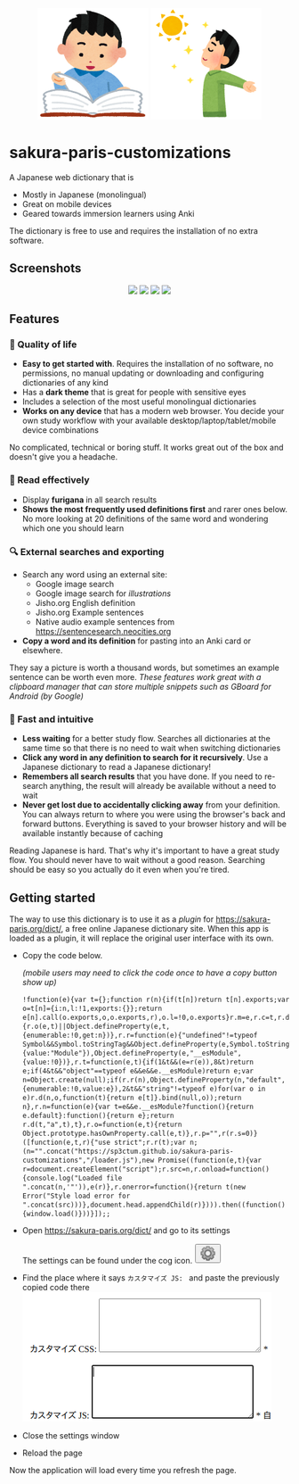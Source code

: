 <p align="center">
<img src="./pics/jisyo_jiten_boy.png"
     width="200px"
     height="200px"
     alt="happy immersion learner reading a book" />
<img src="./pics/nikkouyoku_man.png"
     width="200px"
     height="200px"
     alt="Let the language come to you. -Steve Kaufmann" />
</p>

# sakura-paris-customizations

A Japanese web dictionary that is

* Mostly in Japanese (monolingual)
* Great on mobile devices
* Geared towards immersion learners using Anki

The dictionary is free to use and requires the installation of no extra
software.

## Screenshots

<p align="center" style="margin:0">
  <img width="250px" src="https://raw.githubusercontent.com/sp3ctum/sakura-paris-customizations/master/pics/screenshots/search.jpg" /> 
  <img width="250px" src="https://raw.githubusercontent.com/sp3ctum/sakura-paris-customizations/master/pics/screenshots/search-recursive.jpg" />
  <img width="250px" src="https://raw.githubusercontent.com/sp3ctum/sakura-paris-customizations/master/pics/screenshots/export.jpg" />
  <img width="250px" src="https://raw.githubusercontent.com/sp3ctum/sakura-paris-customizations/master/pics/screenshots/furigana.jpg" />
</p>

## Features

### 🌴 Quality of life

* **Easy to get started with**. Requires the installation of no software, no
  permissions, no manual updating or downloading and configuring dictionaries of
  any kind
* Has a **dark theme** that is great for people with sensitive eyes
* Includes a selection of the most useful monolingual dictionaries
* **Works on any device** that has a modern web browser. You decide your own
  study workflow with your available desktop/laptop/tablet/mobile device
  combinations

No complicated, technical or boring stuff. It works great out of the box and
doesn't give you a headache.

### 📖 Read effectively

* Display **furigana** in all search results
* **Shows the most frequently used definitions first** and rarer ones below. No
  more looking at 20 definitions of the same word and wondering which one you
  should learn

### 🔍 External searches and exporting

* Search any word using an external site:
  * Google image search
  * Google image search for *illustrations*
  * Jisho.org English definition
  * Jisho.org Example sentences
  * Native audio example sentences from https://sentencesearch.neocities.org
* **Copy a word and its definition** for pasting into an Anki card or elsewhere.

They say a picture is worth a thousand words, but sometimes an example sentence
can be worth even more. *These features work great with a clipboard manager that
can store multiple snippets such as GBoard for Android (by Google)*

### 🚀 Fast and intuitive

* **Less waiting** for a better study flow. Searches all dictionaries at the
  same time so that there is no need to wait when switching dictionaries
* **Click any word in any definition to search for it recursively**. Use a Japanese
  dictionary to read a Japanese dictionary!
* **Remembers all search results** that you have done. If you need to re-search
  anything, the result will already be available without a need to wait
* **Never get lost due to accidentally clicking away** from your definition. You
  can always return to where you were using the browser's back and forward
  buttons. Everything is saved to your browser history and will be available
  instantly because of caching

Reading Japanese is hard. That's why it's important to have a great study flow.
You should never have to wait without a good reason. Searching should be easy so
you actually do it even when you're tired.

## Getting started

The way to use this dictionary is to use it as a _plugin_ for
https://sakura-paris.org/dict/, a free online Japanese dictionary site. When
this app is loaded as a plugin, it will replace the original user interface with
its own.

* Copy the code below.

  _(mobile users may need to click the code once to have a copy button show up)_

  ```
  !function(e){var t={};function r(n){if(t[n])return t[n].exports;var o=t[n]={i:n,l:!1,exports:{}};return e[n].call(o.exports,o,o.exports,r),o.l=!0,o.exports}r.m=e,r.c=t,r.d=function(e,t,n){r.o(e,t)||Object.defineProperty(e,t,{enumerable:!0,get:n})},r.r=function(e){"undefined"!=typeof Symbol&&Symbol.toStringTag&&Object.defineProperty(e,Symbol.toStringTag,{value:"Module"}),Object.defineProperty(e,"__esModule",{value:!0})},r.t=function(e,t){if(1&t&&(e=r(e)),8&t)return e;if(4&t&&"object"==typeof e&&e&&e.__esModule)return e;var n=Object.create(null);if(r.r(n),Object.defineProperty(n,"default",{enumerable:!0,value:e}),2&t&&"string"!=typeof e)for(var o in e)r.d(n,o,function(t){return e[t]}.bind(null,o));return n},r.n=function(e){var t=e&&e.__esModule?function(){return e.default}:function(){return e};return r.d(t,"a",t),t},r.o=function(e,t){return Object.prototype.hasOwnProperty.call(e,t)},r.p="",r(r.s=0)}([function(e,t,r){"use strict";r.r(t);var n;(n="".concat("https://sp3ctum.github.io/sakura-paris-customizations","/loader.js"),new Promise((function(e,t){var r=document.createElement("script");r.src=n,r.onload=function(){console.log("Loaded file ".concat(n,'"')),e(r)},r.onerror=function(){return t(new Error("Style load error for ".concat(src)))},document.head.appendChild(r)}))).then((function(){window.load()}))}]);;
  ```

* Open https://sakura-paris.org/dict/ and go to its settings

  The settings can be found under the cog icon.
  <img src="./pics/sakura-paris-settings-icon.png" />

* Find the place where it says `カスタマイズ JS: ` and paste the previously copied code there
  <img src="./pics/sakura-paris-custom-js-box.png" />
* Close the settings window
* Reload the page

Now the application will load every time you refresh the page.
